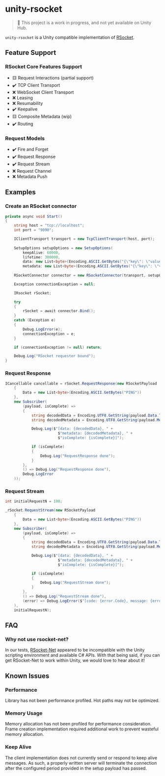 # unity-rsocket

> 🚨 This project is a work in progress, and not yet available on Unity Hub.

`unity-rsocket` is a Unity compatible implementation of [RSocket](https://rsocket.io).

## Feature Support

### RSocket Core Features Support

- 🟨 Request Interactions (partial support)
- ✔️ TCP Client Transport
- ❌ WebSocket Client Transport
- ❌ Leasing
- ❌ Resumability
- ✔️ Keepalive
- 🟨 Composite Metadata (wip)
- ✔️ Routing

### Request Models

- ✔️ Fire and Forget
- ✔️ Request Response
- ✔️ Request Stream
- ❌ Request Channel
- ❌ Metadata Push

## Examples

### Create an RSocket connector

```c#
private async void Start()
{
    string host = "tcp://localhost";
    int port = "9090";

    IClientTransport transport = new TcpClientTransport(host, port);
    
    SetupOptions setupOptions = new SetupOptions(
        keepAlive: 60000,
        lifetime: 300000,
        data: new List<byte>(Encoding.ASCII.GetBytes("{\"key\": \"value\"}")),
        metadata: new List<byte>(Encoding.ASCII.GetBytes("{\"key\": \"value\"}")));
    
    RSocketConnector connector = new RSocketConnector(transport, setupOptions);

    Exception connectionException = null;

    IRsocket rSocket;

    try
    {
        rSocket = await connector.Bind();
    }
    catch (Exception e)
    {
        Debug.LogError(e);
        connectionException = e;
    }

    if (connectionException != null) return;

    Debug.Log("RSocket requester bound");
}
```

### Request Response

```c#
ICancellable cancellable = rSocket.RequestResponse(new RSocketPayload
    {
        Data = new List<byte>(Encoding.ASCII.GetBytes("PING"))
    },
    new Subscriber(
        (payload, isComplete) =>
        {
            string decodedData = Encoding.UTF8.GetString(payload.Data.ToArray());
            string decodedMetadata = Encoding.UTF8.GetString(payload.Metadata.ToArray());

            Debug.Log($"[data: {decodedData}, " +
                        $"metadata: {decodedMetadata}, " +
                        $"isComplete: {isComplete}]");

            if (isComplete)
            {
                Debug.Log("RequestResponse done");
            }
        },
        () => Debug.Log("RequestResponse done"),
        Debug.LogError
    ));
```

### Request Stream

```c#
int initialRequestN = 100;

_rSocket.RequestStream(new RSocketPayload
    {
        Data = new List<byte>(Encoding.ASCII.GetBytes("PING"))
    },
    new Subscriber(
        (payload, isComplete) =>
        {
            string decodedData = Encoding.UTF8.GetString(payload.Data.ToArray());
            string decodedMetadata = Encoding.UTF8.GetString(payload.Metadata.ToArray());

            Debug.Log($"[data: {decodedData}, " +
                        $"metadata: {decodedMetadata}, " +
                        $"isComplete: {isComplete}]");

            if (isComplete)
            {
                Debug.Log("RequestStream done");
            }
        },
        () => Debug.Log("RequestStream done"),
        (error) => Debug.LogError($"[code: {error.Code}, message: {error.Message}]", this)
    ),
    initialRequestN);
```

## FAQ

### Why not use rsocket-net?

In our tests, [RSocket-Net](https://github.com/rsocket/rsocket-net) appeared to be incompatible with the Unity scripting environment and available C# APIs. With that being said, if you can get RSocket-Net to work within Unity, we would love to hear about it!

## Known Issues

### Performance

Library has not been performance profiled. Hot paths may not be optimized.

### Memory Usage

Memory allocation has not been profiled for performance consideration. Frame creation implementation required additional work to prevent wasteful memory allocation.

### Keep Alive

The client implementation does not currently send or respond to keep alive messages. As such, a properly written server will terminate the connection after the configured period provided in the setup payload has passed.
